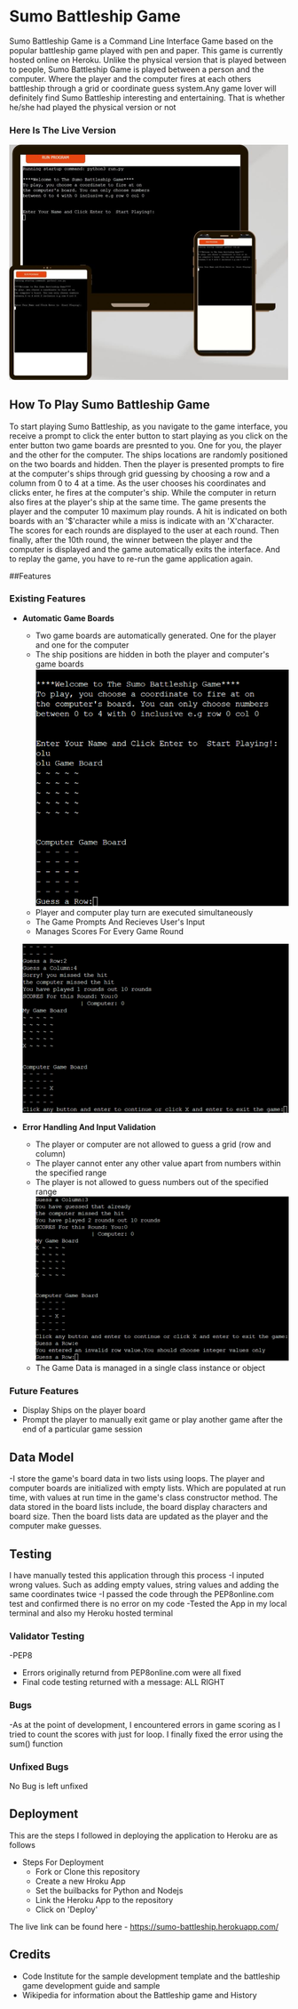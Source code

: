 # Sumo Battleship Game

Sumo Battleship Game is a Command Line Interface Game based on the popular battleship game played with pen and paper.
This game is currently hosted online on Heroku.
Unlike the physical version that is played between to people, Sumo Battleship Game is played between  a person 
and the computer. Where the player and the computer fires at each others battleship through a grid or coordinate 
guess system.Any game lover will definitely find Sumo Battleship interesting and entertaining. That is whether he/she had played the physical 
version or not

### Here Is The Live Version
![Responsive Mockup](https://raw.githubusercontent.com/Irelandoracle1/mybattleship/main/images/sumo1.jpg)

## How To Play Sumo Battleship Game

To start playing Sumo Battleship, as you navigate to the game interface, you receive a prompt to click the enter button 
to start playing as you click on the enter button two game boards are presnted to you. One for you, the player and the 
other for the computer. The ships locations are randomly positioned on the two boards and hidden. Then the player
is presented prompts to fire at the computer's ships through grid guessing by choosing a row and a column from 0 to 4
at a time. As the user chooses his coordinates and clicks enter, he fires at the computer's ship. While the computer in return 
also fires at the player's ship at the same time. The game presents the player and the computer 10 maximum play rounds.
 A hit is indicated on both boards with an '$'character while a miss is indicate with an 'X'character.
 The scores for each rounds are displayed to the user at each round. Then finally, after the 10th round, the winner between the 
player and the computer is displayed and the game automatically exits the interface. And to replay the game, you have to re-run 
the game application again. 

##Features

### Existing Features

- __Automatic Game Boards__

  - Two game boards are automatically generated. One for the player and one for the computer
  - The ship positions are hidden in both the player and computer's game boards
  ![Game Boards](https://raw.githubusercontent.com/Irelandoracle1/mybattleship/main/images/sumo4.png)
  - Player and computer play turn are executed simultaneously
  - The Game Prompts And Recieves User's Input
  - Manages Scores For Every Game Round

   ![Game Play](https://github.com/Irelandoracle1/mybattleship/blob/main/images/sumo5.png)

- __Error Handling And Input Validation__

  - The player or computer are not allowed to guess a grid (row and column) 
  - The player cannot enter any other value apart from numbers within the specified range
  - The player is not allowed to guess numbers out of the specified range
  ![Error Handling](https://github.com/Irelandoracle1/mybattleship/blob/main/images/sumo6.png)
  - The Game Data is managed in a single class instance or object

### Future Features

- Display Ships on the player board
- Prompt the player to manually exit game or play another game after the end of a particular game session

## Data Model
-I store the game's board data in two lists using loops. The player and computer boards are initialized with empty lists.
Which are populated at run time, with values at run time in the game's class constructor method. The data stored in the 
board lists include, the board display characters and board size. Then the board lists data are updated as the player and 
the computer make guesses.

## Testing 
 I have manually tested this application through this process
-I inputed wrong values. Such as adding empty values, string values and adding the same coordinates twice
-I passed the code through the PEP8online.com test and confirmed there is no error on my code
-Tested the App in my local terminal and also my Heroku hosted terminal
 
### Validator Testing 
-PEP8
 - Errors originally returnd from PEP8online.com were all fixed
 - Final code testing returned with a message: ALL RIGHT
 
### Bugs
   -As at the point of development, I encountered errors in game scoring as I tried to count the scores with just for loop.
     I finally fixed the error using the sum() function

### Unfixed Bugs

No Bug is left unfixed

## Deployment

This are the steps I followed in deploying the application to Heroku are as follows

- Steps For Deployment 
  - Fork or Clone this repository
  - Create a new Hroku App
  - Set the builbacks for Python and Nodejs 
  - Link the Heroku App to the repository 
  - Click on 'Deploy'

The live link can be found here - https://sumo-battleship.herokuapp.com/ 


## Credits 
- Code Institute for the sample development template and the battleship game development guide and sample
- Wikipedia for information about the Battleship game and History





